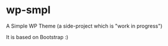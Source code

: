 # wp-smpl
A Simple WP Theme (a side-project which is "work in progress")

It is based on Bootstrap :)
